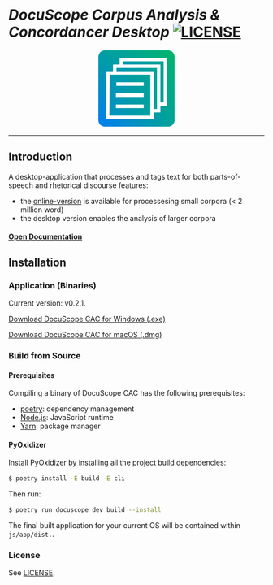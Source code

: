 # *DocuScope Corpus Analysis & Concordancer Desktop* [![LICENSE][license-image]][license-url]

<div class="image" align="center">
    <img width="150" height="auto" src="https://raw.githubusercontent.com/browndw/docuscope-cac/main/js/app/icons/icon_256x256x32.png" alt="DocuScope logo">
    <br>
</div>

---

## Introduction

A desktop-application that processes and tags text for both parts-of-speech and rhetorical discourse features: 

-   the [online-version][online-version] is available for processesing small corpora (< 2 million word)
-   the desktop version enables the analysis of larger corpora

#### [Open Documentation][docs]

## Installation

### Application (Binaries)

Current version: v0.2.1.

[Download DocuScope CAC for Windows (.exe)][windows]

[Download DocuScope CAC for macOS (.dmg)][mac-intel]

### Build from Source

#### Prerequisites

Compiling a binary of DocuScope CAC has the following prerequisites:

* [poetry][poetry]: dependency management
* [Node.js][node-js]: JavaScript runtime
* [Yarn][yarn]: package manager

#### PyOxidizer

Install PyOxidizer by installing all the project build dependencies:

``` bash
$ poetry install -E build -E cli
```

Then run:

``` bash
$ poetry run docuscope dev build --install
```

The final built application for your current OS will be contained within `js/app/dist.`. 

### License

See [LICENSE][license-url].


[online-version]: https://docuscope-ca.eberly.cmu.edu/

[electron]: http://electron.atom.io/
[poetry]: https://python-poetry.org/docs/#installation
[yarn]: https://classic.yarnpkg.com/en/docs/install#debian-stable
[node-js]: https://nodejs.org/en/

[mac-intel]: https://github.com/browndw/docuscope-cac/releases/download/v0.2.2/DocuScope.CAC-0.2.1.dmg
[windows]: https://github.com/browndw/docuscope-cac/releases/download/v0.2.2/DocuScope.CAC.Setup.0.2.1.exe

[license-image]: https://img.shields.io/badge/license-Apache2-blue.svg
[license-url]: https://github.com/browndw/docuscope-cac/blob/main/LICENSE

[docs]: https://docuscope.github.io/
